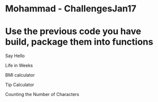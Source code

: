 # Mohammad - ChallengesJan17

# Use the previous code you have build, package them into functions

Say Hello

Life in Weeks

BMI calculator

Tip Calculator

Counting the Number of Characters
